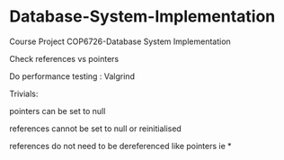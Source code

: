 Database-System-Implementation
==============================

Course Project COP6726-Database System Implementation


Check references vs pointers

Do performance testing : Valgrind

Trivials:

pointers can be set to null

references cannot be set to null or reinitialised

references do not need to be dereferenced like pointers ie *
